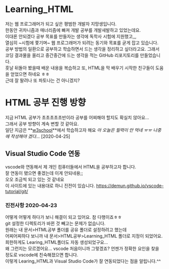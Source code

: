 # Learning_HTML
저는 웹 프로그래머가 되고 싶은 평범한 개발자 지망생입니다.   
한동안 귀차니즘과 매너리즘에 빠져 개발 공부를 개발새발하고 있었는데요.   
이대론 안되겠다 공부 목표를 만들자는 생각에 독학사 시험에 지원했고,,,   
열심히 ~시험에 쫓기며~ 웹 프로그래머가 되려는 동기와 목표를 굳게 잡고 있습니다.    
공부 방법의 일환으로 공부하고 학습하면서 드는 생각을 정리하고 싶더라고요.
그래서 코딩 결과물을 올리고 중간중간에 드는 생각을 적는 GitHub 리포지토리를 만들었습니다.  
훗날 뒤돌아 봤을때 배운 내용을 복습하고 또, HTML을 막 배우기 시작한 친구들이 도움을 얻었으면 하네요 ㅎㅎ  
근데 잘 돨려나 또 파토나는 건 아니겠지?  

# HTML 공부 진행 방향
지금 HTML 공부가 초초초초초반이라 공부를 어찌해야 할지도 확실치 않아요...   
그래서 공부 방향이 계속 변할 것 같아요.  
일단 지금은 **[w3school](https://www.w3schools.com/html/default.asp)**에서 학습하고자 해요
*아 오늘은 필력이 안 먹네 ㅠㅠ 나중에 작성해야 겠다...*
[2020-04-25]

## Visual Studio Code 연동
vscode와 연동해서 제 개인 컴퓨터들에서 HTML을 공부하고자 합니다.   
잘 연동이 됐으면 좋겠는데 이게 안되네용;;   
오오 조금씩 되고 있는 것 같네요   
이 사이트에 있는 내용대로 하니 진전이 있습니다. https://demun.github.io/vscode-tutorial/git/  

### 진전사항 2020-04-23
어떻게 어떻게 하다가 보니 해결이 되고 있어요. 참 다행이죠ㅎㅎ  
git 설정한 디렉토리가 바뀐 것 빼고는 문제가 없습니다.  
원래는 내 문서>HTML공부 폴더를 공유 폴더로 설정하려고 했는데  
어찌어찌하다 보니까 내 문서>HTML공부>Learning_HTML 폴더로 지정이 되었어요. 희한하게도 Learing_HTML폴더도 자동 생성되었구요...   
왜 그런지는 모르겠어요... vscode 처음이니까 그렇겠죠? 언젠가 정확한 요인을 찾을 정도로 vscode에 친숙해졌으면 합니다.  
이렇게 Learing_HTML과 Visual Studio Code가 잘 연동되었다는 점을 알립니다.^^   
